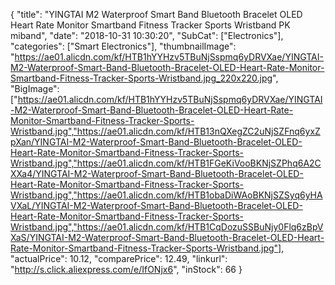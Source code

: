 {
	"title": "YINGTAI M2 Waterproof Smart Band Bluetooth Bracelet OLED Heart Rate Monitor Smartband Fitness Tracker Sports Wristband PK miband",
	"date": "2018-10-31 10:30:20",
	"SubCat": ["Electronics"],
	"categories": ["Smart Electronics"],
	"thumbnailImage": "https://ae01.alicdn.com/kf/HTB1hYYHzv5TBuNjSspmq6yDRVXae/YINGTAI-M2-Waterproof-Smart-Band-Bluetooth-Bracelet-OLED-Heart-Rate-Monitor-Smartband-Fitness-Tracker-Sports-Wristband.jpg_220x220.jpg",
	"BigImage": ["https://ae01.alicdn.com/kf/HTB1hYYHzv5TBuNjSspmq6yDRVXae/YINGTAI-M2-Waterproof-Smart-Band-Bluetooth-Bracelet-OLED-Heart-Rate-Monitor-Smartband-Fitness-Tracker-Sports-Wristband.jpg","https://ae01.alicdn.com/kf/HTB13nQXegZC2uNjSZFnq6yxZpXan/YINGTAI-M2-Waterproof-Smart-Band-Bluetooth-Bracelet-OLED-Heart-Rate-Monitor-Smartband-Fitness-Tracker-Sports-Wristband.jpg","https://ae01.alicdn.com/kf/HTB1FGeKiVooBKNjSZPhq6A2CXXa4/YINGTAI-M2-Waterproof-Smart-Band-Bluetooth-Bracelet-OLED-Heart-Rate-Monitor-Smartband-Fitness-Tracker-Sports-Wristband.jpg","https://ae01.alicdn.com/kf/HTB1obaDiWAoBKNjSZSyq6yHAVXaL/YINGTAI-M2-Waterproof-Smart-Band-Bluetooth-Bracelet-OLED-Heart-Rate-Monitor-Smartband-Fitness-Tracker-Sports-Wristband.jpg","https://ae01.alicdn.com/kf/HTB1CqDozuSSBuNjy0Flq6zBpVXaS/YINGTAI-M2-Waterproof-Smart-Band-Bluetooth-Bracelet-OLED-Heart-Rate-Monitor-Smartband-Fitness-Tracker-Sports-Wristband.jpg"],
	"actualPrice": 10.12,
	"comparePrice": 12.49,
	"linkurl": "http://s.click.aliexpress.com/e/IfONjx6",
	"inStock": 66
}
